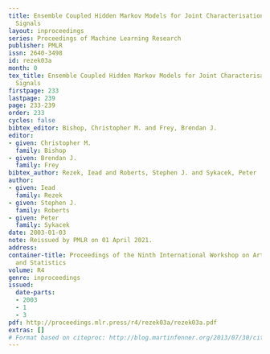```yaml
---
title: Ensemble Coupled Hidden Markov Models for Joint Characterisation of Dynamic
  Signals
layout: inproceedings
series: Proceedings of Machine Learning Research
publisher: PMLR
issn: 2640-3498
id: rezek03a
month: 0
tex_title: Ensemble Coupled Hidden Markov Models for Joint Characterisation of Dynamic
  Signals
firstpage: 233
lastpage: 239
page: 233-239
order: 233
cycles: false
bibtex_editor: Bishop, Christopher M. and Frey, Brendan J.
editor:
- given: Christopher M.
  family: Bishop
- given: Brendan J.
  family: Frey
bibtex_author: Rezek, Iead and Roberts, Stephen J. and Sykacek, Peter
author:
- given: Iead
  family: Rezek
- given: Stephen J.
  family: Roberts
- given: Peter
  family: Sykacek
date: 2003-01-03
note: Reissued by PMLR on 01 April 2021.
address:
container-title: Proceedings of the Ninth International Workshop on Artificial Intelligence
  and Statistics
volume: R4
genre: inproceedings
issued:
  date-parts:
  - 2003
  - 1
  - 3
pdf: http://proceedings.mlr.press/r4/rezek03a/rezek03a.pdf
extras: []
# Format based on citeproc: http://blog.martinfenner.org/2013/07/30/citeproc-yaml-for-bibliographies/
---
```

